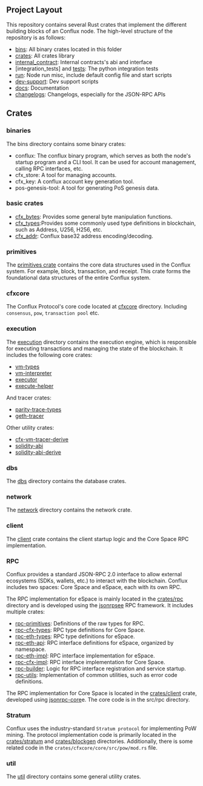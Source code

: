 ## Project Layout

This repository contains several Rust crates that implement the different building blocks of an Conflux node. The high-level structure of the repository is as follows:

- [bins](../../bins): All binary crates located in this folder
- [crates](../../crates): All crates library
- [internal_contract](../../internal_contract): Internal contracts's abi and interface
- [integration_tests] and [tests](../../tests): The python integration tests
- [run](../../run): Node run misc, include default config file and start scripts
- [dev-support](../../dev-support): Dev support scripts
- [docs](../../docs): Documentation
- [changelogs](../../changelogs): Changelogs, especially for the JSON-RPC APIs

## Crates

### binaries

The bins directory contains some binary crates:

- conflux: The conflux binary program, which serves as both the node's startup program and a CLI tool. It can be used for account management, calling RPC interfaces, etc.
- cfx_store: A tool for managing accounts.
- cfx_key: A conflux account key generation tool.
- pos-genesis-tool: A tool for generating PoS genesis data.

### basic crates

- [cfx_bytes](../../crates/cfx_bytes): Provides some general byte manipulation functions.
- [cfx_types](../../crates/cfx_types):Provides some commonly used type definitions in blockchain, such as Address, U256, H256, etc.
- [cfx_addr](../../crates/cfx_addr): Conflux base32 address encoding/decoding.

### primitives

The [primitives crate](../../crates/primitives) contains the core data structures used in the Conflux system. For example, block, transaction, and receipt. This crate forms the foundational data structures of the entire Conflux system.

### cfxcore

The Conflux Protocol's core code located at [cfxcore](../../crates/cfxcore) directory. Including `consensus`, `pow`, `transaction pool` etc.

### execution

The [execution](../../crates/execution) directory contains the execution engine, which is responsible for executing transactions and managing the state of the blockchain. It includes the following core crates:

- [vm-types](../../crates/execution/vm-types/)
- [vm-interpreter](../../crates/execution/vm-interpreter/)
- [executor](../../crates/execution/executor/)
- [execute-helper](../../crates/execution/execute-helper/)

And tracer crates:

- [parity-trace-types](../../crates/execution/parity-trace-types/)
- [geth-tracer](../../crates/execution/geth-tracer/)

Other utility crates:

- [cfx-vm-tracer-derive](../../crates/execution/cfx-vm-tracer-derive/)
- [solidity-abi](../../crates/execution/solidity-abi/)
- [solidity-abi-derive](../../crates/execution/solidity-abi-derive/)

### dbs

The [dbs](../../crates/dbs) directory contains the database crates.

### network

The [network](../../crates/network) directory contains the network crate.

### client

The [client](../../crates/client) crate contains the client startup logic and the Core Space RPC implementation.

### RPC

Conflux provides a standard JSON-RPC 2.0 interface to allow external ecosystems (SDKs, wallets, etc.) to interact with the blockchain. Conflux includes two spaces: Core Space and eSpace, each with its own RPC.

The RPC implementation for eSpace is mainly located in the [crates/rpc](crates/rpc) directory and is developed using the [jsonrpsee](https://github.com/paritytech/jsonrpsee) RPC framework. It includes multiple crates:

- [rpc-primitives](../../crates/rpc/rpc-primitives/): Definitions of the raw types for RPC.
- [rpc-cfx-types](../../crates/rpc/rpc-cfx-types/): RPC type definitions for Core Space.
- [rpc-eth-types](../../crates/rpc/rpc-eth-types/): RPC type definitions for eSpace.
- [rpc-eth-api](../../crates/rpc/rpc-eth-api/): RPC interface definitions for eSpace, organized by namespace.
- [rpc-eth-impl](../../crates/rpc/rpc-eth-impl/): RPC interface implementation for eSpace.
- [rpc-cfx-impl](../../crates/rpc/rpc-cfx-impl/): RPC interface implementation for Core Space.
- [rpc-builder](../../crates/rpc/rpc-builder/): Logic for RPC interface registration and service startup.
- [rpc-utils](../../crates/rpc/rpc-utils/): Implementation of common utilities, such as error code definitions.

The RPC implementation for Core Space is located in the [crates/client](../../crates/client) crate, developed using [jsonrpc-core](https://github.com/paritytech/jsonrpc)e. The core code is in the src/rpc directory.

### Stratum

Conflux uses the industry-standard `Stratum protocol` for implementing PoW mining. The protocol implementation code is primarily located in the [crates/stratum](../../crates/stratum) and [crates/blockgen](../../crates/blockgen) directories. Additionally, there is some related code in the `crates/cfxcore/core/src/pow/mod.rs` file.

### util

The [util](../../crates/util) directory contains some general utility crates.